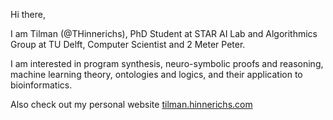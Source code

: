 Hi there,

I am Tilman (@THinnerichs), PhD Student at STAR AI Lab and Algorithmics Group at TU Delft, Computer Scientist and 2 Meter Peter.

I am interested in program synthesis, neuro-symbolic proofs and reasoning, machine learning theory, ontologies and logics, and their application to bioinformatics.

<!---
I'm currently reading, working and learning my way through Probabilistic (Logic) Programming and Inductive Logic Programming for Program Synthesis and their applications in the biomedical realm.
--->

Also check out my personal website [tilman.hinnerichs.com](tilman.hinnerichs.com)

<!---
THinnerichs/THinnerichs is a ✨ special ✨ repository because its `README.md` (this file) appears on your GitHub profile.
You can click the Preview link to take a look at your changes.
--->

